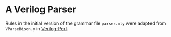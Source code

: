 # A Verilog Parser

Rules in the initial version of the grammar file `parser.mly` were adapted from
 `VParseBison.y` in [Verilog-Perl](http://www.veripool.org/verilog-perl).
